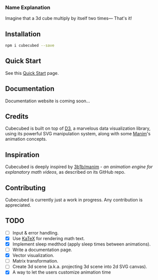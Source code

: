<!-- # Cubecubed - A Math Visualization Engine -->

### Name Explanation

Imagine that a 3d cube multiply by itself two times— That's it!

## Installation

```sh
npm i cubecubed --save
```

## Quick Start

See this [Quick Start](./quickstart.md) page.

## Documentation

Documentation website is coming soon...

## Credits

Cubecubed is built on top of [D3](https://github.com/d3/d3), a marvelous data visualization library, using its powerful SVG manipulation system, along with some [Manim](https://github.com/3b1b/manim)'s animation concepts.

## Inspiration

Cubecubed is deeply inspired by [3b1b/manim](https://github.com/3b1b/manim) - _an animation engine for explanatory math videos_, as described on its GitHub repo.

## Contributing

Cubecubed is currently just a work in progress. Any contribution is appreciated.

## TODO

- [ ] Input & error handling.
- [x] Use [KaTeX](https://github.com/KaTeX/KaTeX) for rendering math text.
- [x] Implement sleep medthod (apply sleep times between animations).
- [ ] Write a documentation page.
- [x] Vector visualization.
- [ ] Matrix transformation.
- [ ] Create 3d scene (a.k.a. projecting 3d scene into 2d SVG canvas).
- [x] A way to let the users customize animation time
